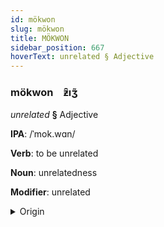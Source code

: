 ```yaml
---
id: mökwon
slug: mökwon
title: MÖKWON
sidebar_position: 667
hoverText: unrelated § Adjective
---
```


### mökwon&emsp;<span kind="abugida">ƶ̑ıʒ̃</span>

*unrelated* **§** Adjective

**IPA**: /ˈmok.wɑn/

**Verb**: to be unrelated

**Noun**: unrelatedness

**Modifier**: unrelated

<details>
    <summary>Origin</summary>
    Hakka 無關 mò-kôan /mou̯²¹ kʷaːn⁵⁵/<br/>
    <em>Sino-Tibetan Language Family</em>
</details>
